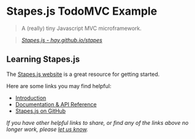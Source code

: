 # Stapes.js TodoMVC Example

> A (really) tiny Javascript MVC microframework.

> _[Stapes.js - hay.github.io/stapes](http://hay.github.io/stapes)_


## Learning Stapes.js

The [Stapes.js website](http://hay.github.io/stapes) is a great resource for getting started.

Here are some links you may find helpful:

* [Introduction](http://hay.github.io/stapes/#m-intro)
* [Documentation & API Reference](http://hay.github.io/stapes)
* [Stapes.js on GitHub](http://github.com/hay/stapes)

_If you have other helpful links to share, or find any of the links above no longer work, please [let us know](https://github.com/addyosmani/todomvc/issues)._
